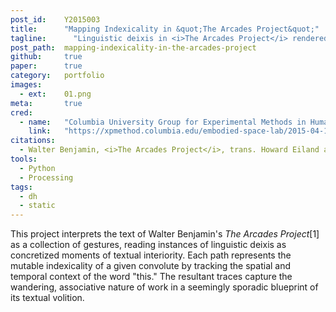 ```yaml
---
post_id:    Y2015003
title:      "Mapping Indexicality in &quot;The Arcades Project&quot;"
tagline:	  "Linguistic deixis in <i>The Arcades Project</i> rendered as wandering paths."
post_path:  mapping-indexicality-in-the-arcades-project
github:     true
paper:      true
category:   portfolio
images:     
  - ext:    01.png
meta:       true
cred:
  - name:   "Columbia University Group for Experimental Methods in Humanistic Research"
    link:   "https://xpmethod.columbia.edu/embodied-space-lab/2015-04-10-mapping-indexality.html"
citations:
  - Walter Benjamin, <i>The Arcades Project</i>, trans. Howard Eiland and Kevin McLaughlin (Belknap Press, 2002), Third Printing edition.
tools:
  - Python
  - Processing
tags:
  - dh
  - static
---
```

This project interprets the text of Walter Benjamin's _The Arcades Project_[1] as a collection of gestures, reading instances of linguistic deixis as concretized moments of textual interiority. Each path represents the mutable indexicality of a given convolute by tracking the spatial and temporal context of the word "this." The resultant traces capture the wandering, associative nature of work in a seemingly sporadic blueprint of its textual volition.